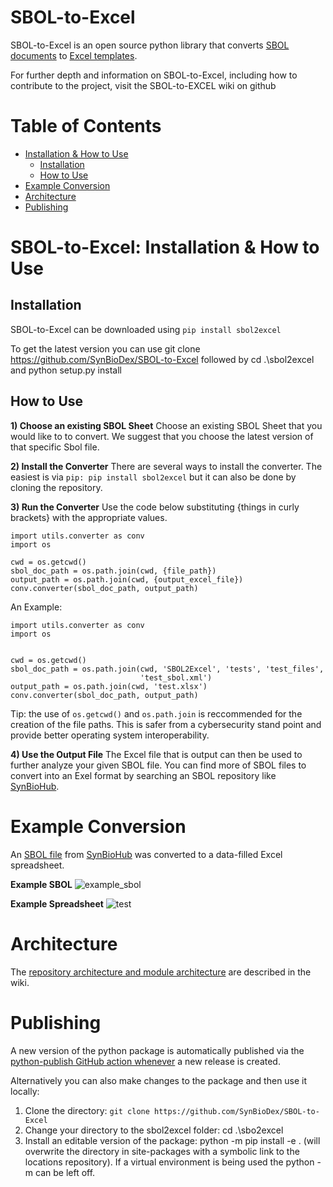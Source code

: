 # SBOL-to-Excel

SBOL-to-Excel is an open source python library that converts [SBOL documents]() to [Excel templates]().

For further depth and information on SBOL-to-Excel, including how to contribute to the project, visit the SBOL-to-EXCEL wiki on github

# Table of Contents
- [Installation & How to Use]()
  -  [Installation](https://github.com/SynBioDex/SBOL-to-Excel#installation)
  -  [How to Use]()
- [Example Conversion]()
- [Architecture]()
- [Publishing]()

# SBOL-to-Excel: Installation & How to Use

## Installation

SBOL-to-Excel can be downloaded using `pip install sbol2excel`

To get the latest version you can use git clone https://github.com/SynBioDex/SBOL-to-Excel followed by cd .\sbol2excel and python setup.py install

## How to Use
**1) Choose an existing SBOL Sheet** Choose an existing SBOL Sheet that you would like to to convert. We suggest that you choose the latest version of that specific Sbol file. 

**2) Install the Converter** There are several ways to install the converter. The easiest is via `pip: pip install sbol2excel` but it can also be done by cloning the repository.

**3) Run the Converter** Use the code below substituting {things in curly brackets} with the appropriate values.

```
import utils.converter as conv
import os

cwd = os.getcwd()
sbol_doc_path = os.path.join(cwd, {file_path})
output_path = os.path.join(cwd, {output_excel_file})
conv.converter(sbol_doc_path, output_path)
```

An Example:

```
import utils.converter as conv
import os


cwd = os.getcwd()
sbol_doc_path = os.path.join(cwd, 'SBOL2Excel', 'tests', 'test_files',
                             'test_sbol.xml')
output_path = os.path.join(cwd, 'test.xlsx')
conv.converter(sbol_doc_path, output_path)
```
Tip: the use of `os.getcwd()` and `os.path.join` is reccommended for the creation of the file paths. This is safer from a cybersecurity stand point and provide better operating system interoperability.

**4) Use the Output File** The Excel file that is output can then be used to further analyze your given SBOL file. You can find more of SBOL files to convert into an Exel format by searching an SBOL repository like [SynBioHub](https://synbiohub.org/).

# Example Conversion

An [SBOL file](https://github.com/SynBioDex/SBOL-to-Excel/blob/master/SBOL2Excel/resources/templates/pichia_toolkit_KWK_v002.xml) from [SynBioHub](https://synbiohub.org/) was converted to a data-filled Excel spreadsheet.

**Example SBOL**
![example_sbol](https://user-images.githubusercontent.com/29416272/125694833-9aa804eb-7deb-4622-adc9-88f4cdb6ddcc.png)

**Example Spreadsheet**
![test](https://user-images.githubusercontent.com/29416272/125802728-ba119735-8940-4853-998c-b54e78a98d9c.png)

# Architecture
The [repository architecture and module architecture](https://github.com/SynBioDex/SBOL-to-Excel/wiki) are described in the wiki.

# Publishing
A new version of the python package is automatically published via the [python-publish GitHub action whenever](https://github.com/SynBioDex/SBOL-to-Excel/blob/master/.github/workflows/python-publish.yml) a new release is created.

Alternatively you can also make changes to the package and then use it locally:

1. Clone the directory: `git clone https://github.com/SynBioDex/SBOL-to-Excel`
2. Change your directory to the sbol2excel folder: cd .\sbo2excel
3. Install an editable version of the package: python -m pip install -e . (will overwrite the directory in site-packages with a symbolic link to the locations repository). If a virtual environment is being used the python -m can be left off.

